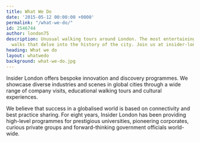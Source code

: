 ```yaml
---
title: What We Do
date: '2015-05-12 00:00:00 +0000'
permalink: "/what-we-do/"
id: 2546744
author: london75
description: Unusual walking tours around London. The most entertaining London guided
  walks that delve into the history of the city. Join us at insider-london.co.uk.
heading: What we do
layout: whatwedo
background: what-we-do.jpg
---
```


Insider London offers bespoke innovation and discovery programmes. We showcase diverse industries and scenes in global cities through a wide range of company visits, educational walking tours and cultural experiences.

We believe that success in a globalised world is based on connectivity and best practice sharing. For eight years, Insider London has been providing high-level programmes for prestigious universities, pioneering corporates, curious private groups and forward-thinking government officials world-wide.
